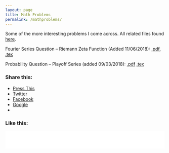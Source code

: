 ```yaml
---
layout: page
title: Math Problems
permalink: /mathproblems/
---
```


<p>Some of the more interesting problems I come across. All related files found <a href="https://github.com/daveveitch/Math">here</a>.</p>
<p>Fourier Series Question – Riemann Zeta Function (Added 11/06/2018): <a href="https://github.com/daveveitch/Math/raw/master/Fourier%20Series%20Question%20-%20Riemann%20Zeta/Fourier_Series.pdf">.pdf</a>, <a href="https://github.com/daveveitch/Math/raw/master/Fourier%20Series%20Question%20-%20Riemann%20Zeta/Fourier_Series.tex">.tex</a></p>
<p>Probability Question – Playoff Series (added 09/03/2018): <a href="https://github.com/daveveitch/Math/raw/master/Probability%20Question%20-%20Playoff%20Series/Playoff_Series.pdf">.pdf</a> <a href="https://github.com/daveveitch/Math/blob/master/Probability%20Question%20-%20Playoff%20Series/Playoff_Series.tex">.tex</a></p>
<div id="jp-post-flair" class="sharedaddy sd-like-enabled sd-sharing-enabled"><div class="sharedaddy sd-sharing-enabled"><div class="robots-nocontent sd-block sd-social sd-social-icon-text sd-sharing"><h3 class="sd-title">Share this:</h3><div class="sd-content"><ul><li class="share-press-this"><a rel="nofollow noopener noreferrer" data-shared="" class="share-press-this sd-button share-icon" href="https://daveveitch.wordpress.com/math-problems/?share=press-this&amp;nb=1" target="_blank" title="Click to Press This!"><span>Press This</span></a></li><li class="share-twitter"><a rel="nofollow noopener noreferrer" data-shared="sharing-twitter-60" class="share-twitter sd-button share-icon" href="https://daveveitch.wordpress.com/math-problems/?share=twitter&amp;nb=1" target="_blank" title="Click to share on Twitter"><span>Twitter</span></a></li><li class="share-facebook"><a rel="nofollow noopener noreferrer" data-shared="sharing-facebook-60" class="share-facebook sd-button share-icon" href="https://daveveitch.wordpress.com/math-problems/?share=facebook&amp;nb=1" target="_blank" title="Click to share on Facebook"><span>Facebook</span></a></li><li class="share-google-plus-1"><a rel="nofollow noopener noreferrer" data-shared="sharing-google-60" class="share-google-plus-1 sd-button share-icon" href="https://daveveitch.wordpress.com/math-problems/?share=google-plus-1&amp;nb=1" target="_blank" title="Click to share on Google+"><span>Google</span></a></li><li class="share-end"></li></ul></div></div></div><div class="sharedaddy sd-block sd-like jetpack-likes-widget-wrapper jetpack-likes-widget-loaded" id="like-post-wrapper-140563895-60-5c2cd4cd229e6" data-src="//widgets.wp.com/likes/index.html?ver=20180319#blog_id=140563895&amp;post_id=60&amp;origin=daveveitch.wordpress.com&amp;obj_id=140563895-60-5c2cd4cd229e6" data-name="like-post-frame-140563895-60-5c2cd4cd229e6"><h3 class="sd-title">Like this:</h3><div class="likes-widget-placeholder post-likes-widget-placeholder" style="height: 55px; display: none;"><span class="button"><span>Like</span></span> <span class="loading">Loading...</span></div><iframe class="post-likes-widget jetpack-likes-widget" name="like-post-frame-140563895-60-5c2cd4cd229e6" height="55px" width="100%" frameborder="0" src="//widgets.wp.com/likes/index.html?ver=20180319#blog_id=140563895&amp;post_id=60&amp;origin=daveveitch.wordpress.com&amp;obj_id=140563895-60-5c2cd4cd229e6"></iframe><span class="sd-text-color"></span><a class="sd-link-color"></a></div></div>	</div>
